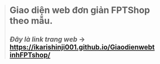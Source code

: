 > # Giao diện web đơn giản FPTShop theo mẫu.
> ## *Đây là link trang web* -> https://ikarishinji001.github.io/GiaodienwebtinhFPTshop/
